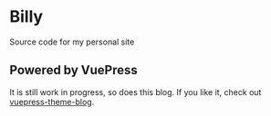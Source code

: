 # Billy

Source code for my personal site

## Powered by VuePress

It is still work in progress, so does this blog. If you like it, check out [vuepress-theme-blog](https://github.com/ulivz/vuepress-theme-blog).
